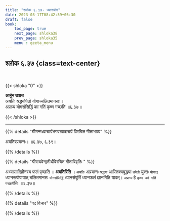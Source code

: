 ```yaml
---
title: "श्लोक ६.३७- ध्यानयोग"
date: 2023-03-17T08:42:59+05:30
draft: false
book:
    toc_page: true
    next_page: shloka38
    prev_page: shloka35
    menu : geeta_menu
---
```




## श्लोक ६.३७ {class=text-center}

<br/>

{{< shloka  "0"  >}}

**अर्जुन उवाच**  
अयतिः श्रद्धयोपेतो योगाच्चलितमानसः ।   
अप्राप्य योगसंसिद्धिं कां गतिं कृष्ण गच्छति ॥६.३७॥

{{< /shloka >}}

---

{{% details "श्रीमन्मध्वाचार्यभगवत्पादाचर्य विरचित  गीताभाष्य" %}}

अयतिरप्रयत्नः।  ॥६.३७, ६.३९॥

{{% /details %}}


{{% details "श्रीराघवेन्द्रतीर्थविरचित गीताविवृतिः " %}}

अभ्यासादिहीनस्य फलं पृच्छति ॥ **अयतिरिति** । `अयतिः` अप्रयत्नः
`श्रद्धया` आस्तिक्यबुद्ध्या `उपेतो` युक्तः `योगात्‌` ध्यानरूपोपायात्‌
चलितमानसः `योगसंसिद्धिं` ध्यानसंपूर्तिं ध्यानफलं ज्ञानमिति यावत्‌।
`अप्राप्य` हे `कृष्ण कां गतिं गच्छती`ति ‌ ॥६.३७॥

{{% /details %}}



{{% details "पद विचार" %}}


{{% /details %}}

